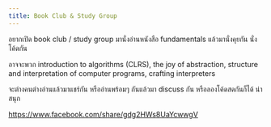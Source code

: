 ```yaml
---
title: Book Club & Study Group
---
```


อยากเปิด book club / study group มานั่งอ่านหนังสือ fundamentals แล้วมานั่งคุยกัน นั่งโค้ดกัน

อาจจะพวก introduction to algorithms (CLRS), the joy of abstraction, structure and interpretation of computer programs, crafting interpreters

จะต่างคนต่างอ่านแล้วมาแชร์กัน หรืออ่านพร้อมๆ กันแล้วมา discuss กัน หรือลองโค้ดสดกันก็ได้ น่าสนุก

https://www.facebook.com/share/gdg2HWs8UaYcwwgV